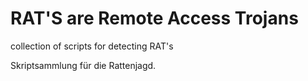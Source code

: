 # RAT'S are Remote Access Trojans  
collection of scripts for detecting RAT's  

Skriptsammlung für die Rattenjagd.
